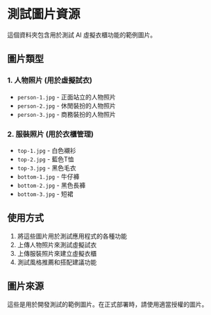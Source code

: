 # 測試圖片資源

這個資料夾包含用於測試 AI 虛擬衣櫃功能的範例圖片。

## 圖片類型

### 1. 人物照片 (用於虛擬試衣)
- `person-1.jpg` - 正面站立的人物照片
- `person-2.jpg` - 休閒裝扮的人物照片
- `person-3.jpg` - 商務裝扮的人物照片

### 2. 服裝照片 (用於衣櫃管理)
- `top-1.jpg` - 白色襯衫
- `top-2.jpg` - 藍色T恤
- `top-3.jpg` - 黑色毛衣
- `bottom-1.jpg` - 牛仔褲
- `bottom-2.jpg` - 黑色長褲
- `bottom-3.jpg` - 短裙

## 使用方式

1. 將這些圖片用於測試應用程式的各種功能
2. 上傳人物照片來測試虛擬試衣
3. 上傳服裝照片來建立虛擬衣櫃
4. 測試風格推薦和搭配建議功能

## 圖片來源

這些是用於開發測試的範例圖片。在正式部署時，請使用適當授權的圖片。